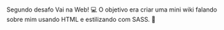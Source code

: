 Segundo desafo Vai na Web! 💻 O objetivo era criar uma mini wiki falando sobre mim usando HTML e estilizando com SASS. 🎨
